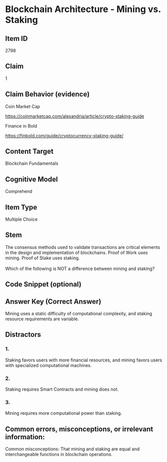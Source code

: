 # Blockchain Architecture - Mining vs. Staking

## Item ID
2798

## Claim
1

## Claim Behavior (evidence)
Coin Market Cap

https://coinmarketcap.com/alexandria/article/crypto-staking-guide 

Finance in Bold

https://finbold.com/guide/cryptocurrency-staking-guide/

## Content Target
Blockchain Fundamentals

## Cognitive Model
Comprehend

## Item Type
Multiple Choice

## Stem
The consensus methods used to validate transactions are critical elements in the design and implementation of blockchains. Proof of Work uses mining. Proof of Stake uses staking.
<br><br>
Which of the following is NOT a difference between mining and staking?

## Code Snippet (optional)

## Answer Key (Correct Answer)
Mining uses a static difficulty of computational complexity, and staking resource requirements are variable.

## Distractors
### 1.
Staking favors users with more financial resources, and mining favors users with specialized computational machines.

### 2.
Staking requires Smart Contracts and mining does not.

### 3.
Mining requires more computational power than staking.

## Common errors, misconceptions, or irrelevant information:
Common misconceptions: That mining and staking are equal and interchangeable functions in blockchain operations.
